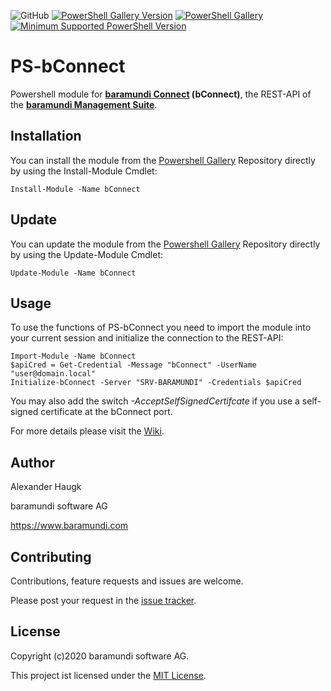 ![GitHub](https://img.shields.io/github/license/baramundisoftware/PS-bConnect.svg)
[![PowerShell Gallery Version](https://img.shields.io/powershellgallery/v/bConnect.svg)](https://www.powershellgallery.com/packages/bConnect/) 
[![PowerShell Gallery](https://img.shields.io/powershellgallery/dt/bConnect.svg)](https://www.powershellgallery.com/packages/bConnect/)
[![Minimum Supported PowerShell Version](https://img.shields.io/badge/PowerShell-3.0-blue.svg)](https://github.com/baramundisoftware/PS-bConnect)

# PS-bConnect
Powershell module for **[baramundi Connect](https://www.baramundi.com/en/management-suite/interfaces/) (bConnect)**, the REST-API of the **[baramundi Management Suite](https://www.baramundi.com/en/)**.

## Installation
You can install the module from the [Powershell Gallery](https://www.powershellgallery.com/packages/bConnect/) Repository directly by using the Install-Module Cmdlet:

    Install-Module -Name bConnect

## Update
You can update the module from the [Powershell Gallery](https://www.powershellgallery.com/packages/bConnect/) Repository directly by using the Update-Module Cmdlet:

    Update-Module -Name bConnect

## Usage
To use the functions of PS-bConnect you need to import the module into your current session and initialize the connection to the REST-API:

    Import-Module -Name bConnect
    $apiCred = Get-Credential -Message "bConnect" -UserName "user@domain.local"
    Initialize-bConnect -Server "SRV-BARAMUNDI" -Credentials $apiCred
    
You may also add the switch *-AcceptSelfSignedCertifcate* if you use a self-signed certificate at the bConnect port.

For more details please visit the [Wiki](https://github.com/baramundisoftware/PS-bConnect/wiki).

## Author
Alexander Haugk

baramundi software AG

https://www.baramundi.com

## Contributing
Contributions, feature requests and issues are welcome.

Please post your request in the [issue tracker](https://github.com/baramundisoftware/PS-bConnect/issues).

## License
Copyright (c)2020 baramundi software AG.

This project ist licensed under the [MIT License](https://github.com/baramundisoftware/PS-bConnect/blob/master/LICENSE).
